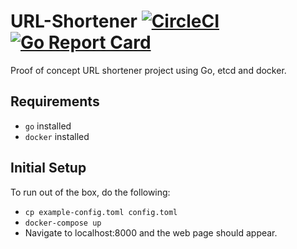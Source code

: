 # URL-Shortener [![CircleCI](https://circleci.com/gh/laupski/url-shortener.svg?style=svg)](https://circleci.com/gh/laupski/url-shortener) [![Go Report Card](https://goreportcard.com/badge/github.com/laupski/url-shortener)](https://goreportcard.com/report/github.com/laupski/url-shortener) 

Proof of concept URL shortener project using Go, etcd and docker.

## Requirements
* `go` installed
* `docker` installed

## Initial Setup
To run out of the box, do the following:
* `cp example-config.toml config.toml`
* `docker-compose up`
* Navigate to localhost:8000 and the web page should appear.
